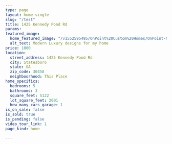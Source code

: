 ```yaml
---
type: page
layout: home-single
slug: "/test"
title: 1425 Kennedy Pond Rd
params: 
featured_image:
  home_featured_image: "/v1552595495/OnPoint%20Custom%20Homes/OnPoint-Custom-Homes-00062-600x600.jpg"
  alt_text: Modern Luxury designs for my home
price: 1000
location:
  street_address: 1425 Kennedy Pond Rd
  city: Statesboro
  state: GA
  zip_code: 30458
  neighboorhood: This Place
home_specifics:
  bedrooms: 5
  bathrooms: 3
  square_feet: 5122
  lot_square_feet: 2001
  how_many_cars_garage: 1
is_on_sale: false
is_sold: true
is_pending: false
video_tour_link: 1
page_kind: home

---
```

